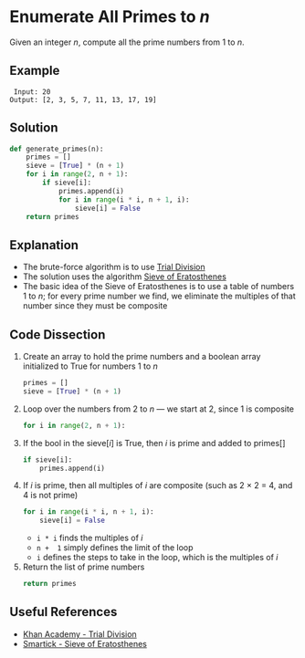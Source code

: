 # Enumerate All Primes to _n_
Given an integer _n_, compute all the prime numbers from 1 to _n_.

## Example
```
 Input: 20
Output: [2, 3, 5, 7, 11, 13, 17, 19]
```

## Solution
```python
def generate_primes(n):
    primes = []
    sieve = [True] * (n + 1)
    for i in range(2, n + 1):
        if sieve[i]:
            primes.append(i)
            for i in range(i * i, n + 1, i):
                sieve[i] = False
    return primes
```

## Explanation
* The brute-force algorithm is to use [Trial Division](https://en.wikipedia.org/wiki/Trial_division)
* The solution uses the algorithm [Sieve of Eratosthenes](https://en.wikipedia.org/wiki/Sieve_of_Eratosthenes)
* The basic idea of the Sieve of Eratosthenes is to use a table of numbers 1 to _n_; for every prime number we find, we eliminate the multiples of that number since they must be composite

## Code Dissection
1. Create an array to hold the prime numbers and a boolean array initialized to True for numbers 1 to _n_
    ```python
    primes = []
    sieve = [True] * (n + 1)
    ```
2. Loop over the numbers from 2 to _n_ &mdash; we start at 2, since 1 is composite
    ```python
    for i in range(2, n + 1):
    ```
3. If the bool in the sieve[_i_] is True, then _i_ is prime and added to primes[]
    ```python
    if sieve[i]:
        primes.append(i)
    ```
4. If _i_ is prime, then all multiples of _i_ are composite (such as 2 &times; 2 = 4, and 4 is not prime)
    ```python
    for i in range(i * i, n + 1, i):
        sieve[i] = False
    ```
    * `i * i` finds the multiples of _i_
    * `n +  1` simply defines the limit of the loop
    * `i` defines the steps to take in the loop, which is the multiples of _i_
5. Return the list of prime numbers
    ```python
    return primes
    ```

## Useful References
* [Khan Academy - Trial Division](https://www.khanacademy.org/computing/computer-science/cryptography/comp-number-theory/a/trial-division)
* [Smartick - Sieve of Eratosthenes](https://www.smartickmethod.com/blog/math/operations-and-algebraic-thinking/divisibility/prime-numbers-sieve-eratosthenes/)